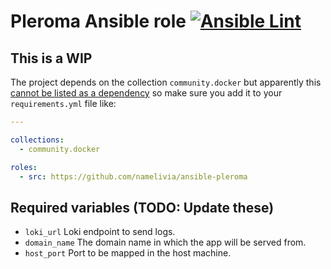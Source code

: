 # Pleroma Ansible role [![Ansible Lint](https://github.com/namelivia/ansible-pleroma/actions/workflows/ansible-lint.yml/badge.svg)](https://github.com/namelivia/ansible-pleroma/actions/workflows/ansible-lint.yml)

## This is a WIP

The project depends on the collection `community.docker` but apparently this [cannot be listed as a dependency](https://github.com/ansible/ansible/issues/62847) so make sure you add it to your `requirements.yml` file like:

```yml
---

collections:
  - community.docker

roles:
  - src: https://github.com/namelivia/ansible-pleroma
```

## Required variables (TODO: Update these)
 - `loki_url` Loki endpoint to send logs.
 - `domain_name` The domain name in which the app will be served from.
 - `host_port` Port to be mapped in the host machine.
